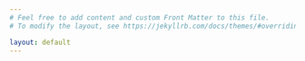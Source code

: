 ```yaml
---
# Feel free to add content and custom Front Matter to this file.
# To modify the layout, see https://jekyllrb.com/docs/themes/#overriding-theme-defaults

layout: default
---
```

<!DOCTYPE html>
<html>
<head>
    <!-- Tu código de encabezado aquí -->
</head>
<body>
    <!-- Contenido de la página de inicio -->
</body>
</html>
